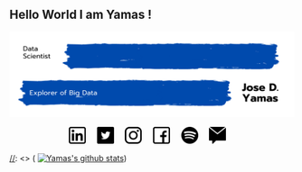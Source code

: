 ## Hello World I am Yamas !

<!-- Title Image -->
<p align="right"> <img src="https://github.com/yamasjose11/yamasjose11/blob/main/images/DS%20github%20Yamas.png"></p>

<!-- Socials Icons -->
<p align='center'>
<a href="https://www.linkedin.com/in/jose-yamas/"><img height="30" src="https://github.com/yamasjose11/yamasjose11/blob/main/images/linkedin.png"></a>&nbsp;&nbsp;&nbsp;&nbsp;
<a href="https://twitter.com/itsyamas"><img height="30" src="https://github.com/yamasjose11/yamasjose11/blob/main/images/twitter.png"></a>&nbsp;&nbsp;&nbsp;&nbsp;
<a href="https://www.instagram.com/itsyamas/"><img height="30" src="https://github.com/yamasjose11/yamasjose11/blob/main/images/instagram-logo.png"></a>&nbsp;&nbsp;&nbsp;&nbsp;
<a href="https://www.facebook.com/jose.yamas.716"><img height="30" src="https://github.com/yamasjose11/yamasjose11/blob/main/images/facebook.png"></a>&nbsp;&nbsp;&nbsp;&nbsp;
<a href="https://open.spotify.com/playlist/4mqwXMa384ZvB76MYgrUW0"><img height="30" src="https://github.com/yamasjose11/yamasjose11/blob/main/images/spotify.png"></a>&nbsp;&nbsp;&nbsp;&nbsp;
<a href="mailto:yamasjose11@gmail.com"><img height="30" src="https://github.com/yamasjose11/yamasjose11/blob/main/images/private-message.png"></a>&nbsp;&nbsp;&nbsp;&nbsp;

</p>
<!-- Established Projects -->

<!-- Working Projects -->


<!-- Tech Stack Tools -->


<!-- Github Stats... idk  -->
[//]: <> (<p align="center">)
  
[//]: <> (  [![Yamas's github stats](https://github-readme-stats.vercel.app/api?username=yamasjose11)]())
  
[//]: <> (</p>)
